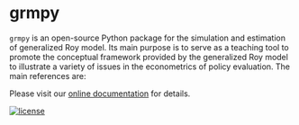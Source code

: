 # grmpy

``grmpy``  is an open-source Python package for the simulation and estimation of generalized Roy model. Its main purpose is to serve as a teaching tool to promote the conceptual framework provided by the generalized Roy model to illustrate a variety of issues in the econometrics of policy evaluation. The main references are:

Please visit our [online documentation](http://grmpy.readthedocs.io/) for details.

[![license](https://img.shields.io/github/license/mashape/apistatus.svg?maxAge=2592000)]()
